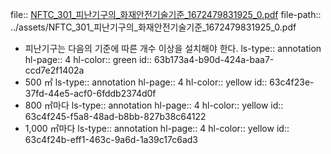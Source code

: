 file:: [NFTC_301_피난기구의_화재안전기술기준_1672479831925_0.pdf](../assets/NFTC_301_피난기구의_화재안전기술기준_1672479831925_0.pdf)
file-path:: ../assets/NFTC_301_피난기구의_화재안전기술기준_1672479831925_0.pdf

- 피난기구는 다음의 기준에 따른 개수 이상을 설치해야 한다.
  ls-type:: annotation
  hl-page:: 4
  hl-color:: green
  id:: 63b173a4-b90d-424a-baa7-ccd7e2f1402a
- 500 ㎡
  ls-type:: annotation
  hl-page:: 4
  hl-color:: yellow
  id:: 63c4f23e-37fd-44e5-acf0-6fddb2374d0f
- 800 ㎡마다
  ls-type:: annotation
  hl-page:: 4
  hl-color:: yellow
  id:: 63c4f245-f5a8-48ad-b8bb-827b38c64122
- 1,000 ㎡마다
  ls-type:: annotation
  hl-page:: 4
  hl-color:: yellow
  id:: 63c4f24b-eff1-463c-9a6d-1a39c17c6ad3